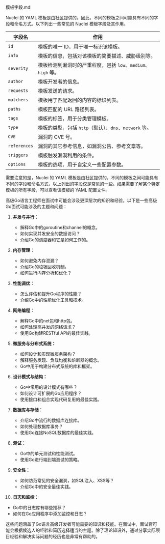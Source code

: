 模板字段.md

Nuclei 的 YAML 模板是由社区提供的，因此，不同的模板之间可能具有不同的字段和命名方式。以下列出一些常见的 Nuclei 模板字段及其作用。

| 字段名       | 作用                                                         |
| ------------ | ------------------------------------------------------------ |
| `id`         | 模板的唯一 ID，用于唯一标识该模板。                         |
| `info`       | 模板的信息，包括对该模板的简要描述、威胁级别等。           |
| `severity`   | 模板检测到漏洞时的严重程度，包括 `low`、`medium`、`high` 等。 |
| `author`     | 模板开发者的信息。                                           |
| `requests`   | 模板发送的请求。                                            |
| `matchers`   | 模板用于匹配返回的内容的标识列表。                         |
| `paths`      | 模板匹配的 URL 路径列表。                                   |
| `tags`       | 模板的标签，用于分类管理模板。                             |
| `type`       | 模板的类型，包括 `http`（默认）、`dns`、`network` 等。      |
| `CVE`        | 漏洞的 CVE 号。                                              |
| `references` | 漏洞的其它参考信息，如漏洞公告、参考文章等。               |
| `triggers`   | 模板触发漏洞利用的条件。                                   |
| `options`    | 模板的选项，用于自定义一些配置参数。                       |

需要注意的是，Nuclei 的 YAML 模板是由社区提供的，不同的模板之间可能具有不同的字段和命名方式，以上列出的字段仅是常见的一些。如果需要了解某个特定模板的所有字段，可以查看该模板的 YAML 配置文件。


高级Go语言工程师在面试中可能会涉及更深层次的知识和经验。以下是一些高级Go面试可能涉及的主题和问题：

1. **并发与并行：**
   - 解释Go中的goroutine和channel的概念。
   - 如何实现并发安全的数据访问？
   - 介绍Go的调度器和它是如何工作的。

2. **内存管理：**
   - 如何避免内存泄漏？
   - 介绍Go的垃圾回收机制。
   - 如何进行内存分析和优化？

3. **性能调优：**
   - 怎么评估和提升Go程序的性能？
   - 介绍Go中的性能优化工具和技术。

4. **网络编程：**
   - 解释Go中的net包和http包。
   - 如何处理高并发的网络请求？
   - 使用Go构建RESTful API的最佳实践。

5. **微服务与分布式系统：**
   - 如何设计和实现微服务架构？
   - 解释服务发现、负载均衡和熔断器的概念。
   - Go中用于构建分布式系统的库和框架。

6. **设计模式与结构：**
   - Go中常用的设计模式有哪些？
   - 如何设计可扩展的Go应用程序？
   - 使用接口和组合实现代码复用的最佳实践。

7. **数据库与存储：**
   - 介绍Go中流行的数据库连接库。
   - 如何处理数据库事务？
   - 使用Go连接NoSQL数据库的最佳实践。

8. **测试：**
   - Go中的单元测试和性能测试。
   - 使用Go进行端到端测试的策略。

9. **安全性：**
   - 如何防范常见的安全漏洞，如SQL注入、XSS等？
   - 介绍Go中的安全最佳实践。

10. **日志和监控：**
   - Go中的日志库有哪些推荐？
   - 如何在Go应用程序中添加监控和日志？

这些问题涵盖了Go语言高级开发者可能需要的知识和技能。在面试中，面试官可能会根据候选人的经验和简历选择适当的主题。除了理论知识外，通过分享实际项目经验和解决实际问题的经历也是非常有帮助的。